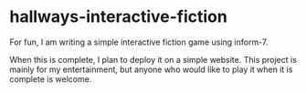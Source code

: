 # hallways-interactive-fiction
For fun, I am writing a simple interactive fiction game using inform-7.

When this is complete, I plan to deploy it on a simple website. This project is mainly for my entertainment, but anyone who would like to play it when it is complete is welcome.
